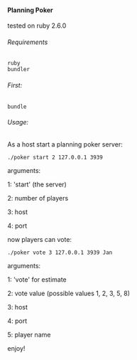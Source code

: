 #### Planning Poker

tested on ruby 2.6.0

###### Requirements
```
ruby
bundler
```

###### First:
```
bundle
```

###### Usage:

As a host start a planning poker server:
```
./poker start 2 127.0.0.1 3939
```
arguments:

1: 'start' (the server)

2: number of players

3: host

4: port

now players can vote:
```
./poker vote 3 127.0.0.1 3939 Jan
```

arguments:

1: 'vote' for estimate

2: vote value (possible values 1, 2, 3, 5, 8)

3: host

4: port

5: player name

enjoy!